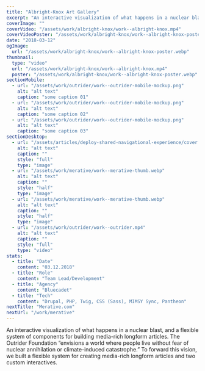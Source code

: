 ```yaml
---
title: "Albright-Knox Art Gallery"
excerpt: "An interactive visualization of what happens in a nuclear blast, and a flexible system of components for building media-rich longform articles. The Outrider Foundation “envisions a world where people live without fear of nuclear annihilation or climate-induced catastrophe.” To forward this vision, we built a flexible system for creating media-rich longform articles and two custom interactives."
coverImage: ""
coverVideo: "/assets/work/albright-knox/work--albright-knox.mp4"
coverVideoPoster: "/assets/work/albright-knox/work--albright-knox-poster.webp"
date: "2018-03-12"
ogImage:
  url: "/assets/work/albright-knox/work--albright-knox-poster.webp"
thumbnail:
  type: "video"
  url: "/assets/work/albright-knox/work--albright-knox.mp4"
  poster: "/assets/work/albright-knox/work--albright-knox-poster.webp"
sectionMobile:
  - url: "/assets/work/outrider/work--outrider-mobile-mockup.png"
    alt: "alt text"
    caption: "some caption 01"
  - url: "/assets/work/outrider/work--outrider-mobile-mockup.png"
    alt: "alt text"
    caption: "some caption 02"
  - url: "/assets/work/outrider/work--outrider-mobile-mockup.png"
    alt: "alt text"
    caption: "some caption 03"
sectionDesktop:
  - url: "/assets/articles/deploy-shared-navigational-experience/cover.webp"
    alt: "alt text"
    caption: ""
    style: "full"
    type: "image"
  - url: "/assets/work/merative/work--merative-thumb.webp"
    alt: "alt text"
    caption: ""
    style: "half"
    type: "image"
  - url: "/assets/work/merative/work--merative-thumb.webp"
    alt: "alt text"
    caption: ""
    style: "half"
    type: "image"
  - url: "/assets/work/outrider/work--outrider.mp4"
    alt: "alt text"
    caption: ""
    style: "full"
    type: "video"
stats:
  - title: "Date"
    content: "03.12.2018"
  - title: "Role"
    content: "Team Lead/Development"
  - title: "Agency"
    content: "Bluecadet"
  - title: "Tech"
    content: "Drupal, PHP, Twig, CSS (Sass), MIMSY Sync, Pantheon"
nextTitle: "Merative.com"
nextUrl: "/work/merative"
---
```


An interactive visualization of what happens in a nuclear blast, and a flexible system of components for building media-rich longform articles. The Outrider Foundation “envisions a world where people live without fear of nuclear annihilation or climate-induced catastrophe.” To forward this vision, we built a flexible system for creating media-rich longform articles and two custom interactives.
